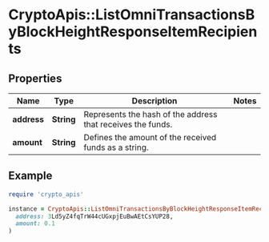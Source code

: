 # CryptoApis::ListOmniTransactionsByBlockHeightResponseItemRecipients

## Properties

| Name | Type | Description | Notes |
| ---- | ---- | ----------- | ----- |
| **address** | **String** | Represents the hash of the address that receives the funds. |  |
| **amount** | **String** | Defines the amount of the received funds as a string. |  |

## Example

```ruby
require 'crypto_apis'

instance = CryptoApis::ListOmniTransactionsByBlockHeightResponseItemRecipients.new(
  address: 3Ld5yZ4fqTrW44cUGxpjEuBwAEtCsYUP28,
  amount: 0.1
)
```


